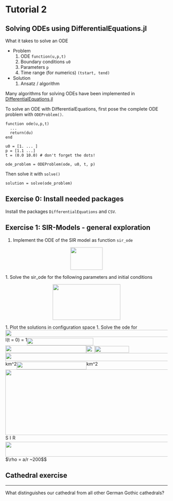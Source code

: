 # Tutorial 2

## Solving ODEs using DifferentialEquations.jl

What it takes to solve an ODE

* Problem
    1. ODE `function(u,p,t)`
    1. Boundary conditions `u0`
    1. Parameters `p`
    1. Time range (for numerics) `(tstart, tend)`
*  Solution
    1. Ansatz / algorithm


Many algorithms for solving ODEs have been implemented in [DifferentialEquations.jl](http://docs.juliadiffeq.org/latest/index.html)

To solve an ODE with DifferentialEquations, first pose the complete ODE problem with `ODEProblem()`.
```
function ode(u,p,t)
  ...
  return(du)
end

u0 = [1. ... ]
p = [1.1 ...]
t = (0.0 10.0) # don't forget the dots!

ode_problem = ODEProblem(ode, u0, t, p)
```


Then solve it with `solve()`
```
solution = solve(ode_problem)
```

## Exercise 0: Install needed packages

Install the packages `DifferentialEquations` and `CSV`.

## Exercise 1: SIR-Models - general exploration


1. Implement the ODE of the SIR model as function `sir_ode`
<p align="center"><img src="/Exercises/tex/1e8d30076177b796797de1597db68e4d.svg?invert_in_darkmode&sanitize=true" align=middle width=99.23873354999999pt height=70.38765194999999pt/></p>
1. Solve the sir_ode for the following parameters and initial conditions
<p align="center"><img src="/Exercises/tex/5e8bdd9dca20dd75c8e11f4e358a8045.svg?invert_in_darkmode&sanitize=true" align=middle width=210.62142914999998pt height=110.59361775pt/></p>
1. Plot the solutions in configuration space
1. Solve the ode for <img src="/Exercises/tex/8c723919409afea4c73bc987caf64142.svg?invert_in_darkmode&sanitize=true" align=middle width=724.0578641999999pt height=22.831056599999986pt/>I(t = 0) = 1<img src="/Exercises/tex/a132815b0ed1b5561f9395ab20e29cb5.svg?invert_in_darkmode&sanitize=true" align=middle width=205.53833354999998pt height=22.831056599999986pt/><img src="/Exercises/tex/5b7054e279bb5679177c17a7ab787171.svg?invert_in_darkmode&sanitize=true" align=middle width=251.32969455pt height=24.65753399999998pt/><img src="/Exercises/tex/fd92a53167b3c6ae9574071613d555dc.svg?invert_in_darkmode&sanitize=true" align=middle width=27.11199479999999pt height=22.831056599999986pt/><img src="/Exercises/tex/e8741fa4d6ee2dd1e2c39fac632c49ba.svg?invert_in_darkmode&sanitize=true" align=middle width=105.14631434999998pt height=21.18721440000001pt/><img src="/Exercises/tex/19260705a622317704d807b73775726c.svg?invert_in_darkmode&sanitize=true" align=middle width=587.0257239pt height=24.65753399999998pt/>km^2<img src="/Exercises/tex/6da5da68a72a0cc76a4d773cc0facb89.svg?invert_in_darkmode&sanitize=true" align=middle width=216.96363315pt height=24.65753399999998pt/>km^2<img src="/Exercises/tex/3ca72b3b92edfc02c19ec420f953fe58.svg?invert_in_darkmode&sanitize=true" align=middle width=700.27458765pt height=203.6529759pt/>S<img src="/Exercises/tex/24ee684c2922b0d32c54a34089c92ec0.svg?invert_in_darkmode&sanitize=true" align=middle width=4.5662248499999905pt height=14.15524440000002pt/>I<img src="/Exercises/tex/24ee684c2922b0d32c54a34089c92ec0.svg?invert_in_darkmode&sanitize=true" align=middle width=4.5662248499999905pt height=14.15524440000002pt/>R<img src="/Exercises/tex/177888d5a8464812dc589444e66f990f.svg?invert_in_darkmode&sanitize=true" align=middle width=1533.27102885pt height=45.84475500000001pt/>$\rho = a/r ~200$$





## Cathedral exercise
------------------

What distinguishes our cathedral from all other German Gothic
cathedrals?
